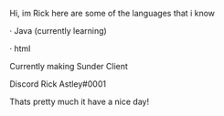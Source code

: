 Hi, im Rick here are some of the languages that i know

· Java (currently learning)

· html 

Currently making Sunder Client

Discord Rick Astley#0001

Thats pretty much it have a nice day!
